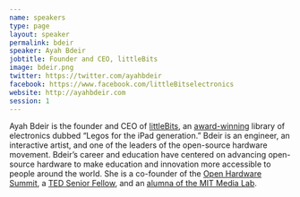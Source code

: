 ```yaml
---
name: speakers
type: page
layout: speaker
permalink: bdeir
speaker: Ayah Bdeir
jobtitle: Founder and CEO, littleBits
image: bdeir.png
twitter: https://twitter.com/ayahbdeir
facebook: https://www.facebook.com/littleBitselectronics
website: http://ayahbdeir.com
session: 1
---
```

Ayah Bdeir is the founder and CEO of <a href="http://littlebits.cc/" target="_blank">littleBits</a>, an <a href="http://littlebits.cc/awards" target="_blank">award-winning</a> library of electronics dubbed “Legos for the iPad generation.” Bdeir is an engineer, an interactive artist, and one of the leaders of the open-source hardware movement. Bdeir’s career and education have centered on advancing open-source hardware to make education and innovation more accessible to people around the world. She is a co-founder of the <a href="http://2013.oshwa.org/about/" target="_blank">Open Hardware Summit</a>, a <a href="https://www.ted.com/profiles/1068483/fellow" target="_blank">TED Senior Fellow</a>, and an <a href="http://www.media.mit.edu/events/2012/04/06/ayah-bdeir-littlebits" target="_blank">alumna of the MIT Media Lab</a>.